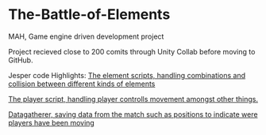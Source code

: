 # The-Battle-of-Elements
MAH, Game engine driven development project


Project recieved close to 200 comits through Unity Collab before moving to GitHub.

Jesper code Highlights:
[The element scripts, handling combinations and collision between different kinds of elements](https://github.com/JesperVa/The-Battle-of-Elements/tree/master/Assets/Scripts/Elements)

[The player script, handling player controlls movement amongst other things.](https://github.com/JesperVa/The-Battle-of-Elements/blob/master/Assets/Scripts/Player/PlayerScript.cs)

[Datagatherer, saving data from the match such as positions to indicate were players have been moving](https://github.com/JesperVa/The-Battle-of-Elements/blob/master/Assets/Scripts/Datagatherer.cs)
